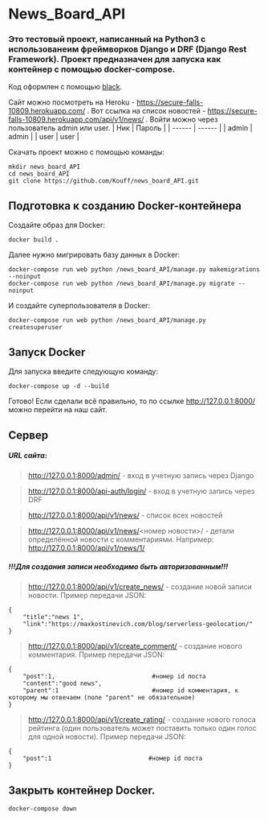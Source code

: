 # News_Board_API
### Это тестовый проект, написанный на Python3 с использованеим фреймворков Django и DRF (Django Rest Framework). Проект предназначен для запуска как контейнер с помощью docker-compose.
Код оформлен с помощью [black](https://github.com/psf/black "Black is the uncompromising Python code formatter.").

Сайт можно посмотреть на Heroku - https://secure-falls-10809.herokuapp.com/ . Вот ссылка на список новостей - https://secure-falls-10809.herokuapp.com/api/v1/news/ .
Войти можно через пользователь admin или user.
| Ник | Пароль |
| ------ | ------ |
| admin | admin |
| user | user |

Скачать проект можно с помощью команды:
```
mkdir news_board_API
cd news_board_API
git clone https://github.com/Kouff/news_board_API.git
```
## Подготовка к созданию Docker-контейнера
Создайте образ для Docker:
```
docker build .
```
Далее нужно мигрировать базу данных в Docker:
```
docker-compose run web python /news_board_API/manage.py makemigrations --noinput
docker-compose run web python /news_board_API/manage.py migrate --noinput
```
И создайте суперпользователя в Docker:
```
docker-compose run web python /news_board_API/manage.py createsuperuser
```
## Запуск Docker
Для запуска введите следующую команду:
```
docker-compose up -d --build
```
Готово! Если сделали всё правильно, то по ссылке http://127.0.0.1:8000/ можно перейти на наш сайт.
## Сервер
##### URL сайта:
>http://127.0.0.1:8000/admin/ - вход в учетную запись через Django

>http://127.0.0.1:8000/api-auth/login/ - вход в учетную запись через DRF

>http://127.0.0.1:8000/api/v1/news/ - список всех новостей

>http://127.0.0.1:8000/api/v1/news/<номер новости>/ - детали определённой новости с комментариями. Например:
>http://127.0.0.1:8000/api/v1/news/1/

##### !!!Для создания записи необходимо быть авторизованным!!!
>http://127.0.0.1:8000/api/v1/create_news/ - создание новой записи новости. Пример передачи JSON:
```
{
    "title":"news 1",
    "link":"https://maxkostinevich.com/blog/serverless-geolocation/"
}
```
>http://127.0.0.1:8000/api/v1/create_comment/ - создание нового комментария. Пример передачи JSON:
```
{
    "post":1,                           #номер id поста
    "content":"good news",
    "parent":1                          #номер id комментария, к которому мы отвечаем (поле "parent" не обязательное)
}
```
>http://127.0.0.1:8000/api/v1/create_rating/ - создание нового голоса рейтинга (один пользователь может поставить только один голос для одной новости). Пример передачи JSON:
```
{
    "post":1                           #номер id поста
}
```
## Закрыть контейнер Docker.
```
docker-compose down
```
